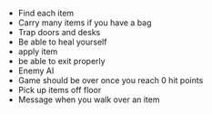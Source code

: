 * Find each item
* Carry many items if you have a bag
* Trap doors and desks
* Be able to heal yourself
* apply item
* be able to exit properly
* Enemy AI
* Game should be over once you reach 0 hit points
* Pick up items off floor
* Message when you walk over an item

